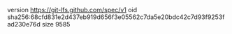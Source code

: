 version https://git-lfs.github.com/spec/v1
oid sha256:68cfd831e2d437eb919d656f3e05562c7da5e20bdc42c7d93f9253fad230e76d
size 9585
